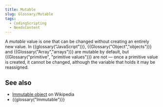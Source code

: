 ```yaml
---
title: Mutable
slug: Glossary/Mutable
tags:
  - CodingScripting
  - NeedsContent
---
```


A _mutable_ value is one that can be changed without creating an entirely new value. In {{glossary("JavaScript")}}, {{Glossary("Object","objects")}} and {{Glossary("Array","arrays")}} are mutable by default, but {{Glossary("primitive", "primitive values")}} are not — once a primitive value is created, it cannot be changed, although the variable that holds it may be reassigned.

## See also

- [Immutable object](https://en.wikipedia.org/wiki/Immutable_object) on Wikipedia
- {{glossary("Immutable")}}
